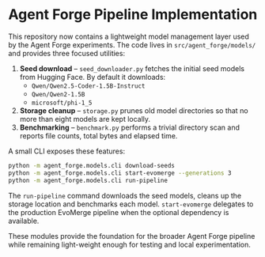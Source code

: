 # Agent Forge Pipeline Implementation

This repository now contains a lightweight model management layer used by the
Agent Forge experiments.  The code lives in `src/agent_forge/models/` and
provides three focused utilities:

1. **Seed download** – `seed_downloader.py` fetches the initial seed models
   from Hugging Face.  By default it downloads:
   - `Qwen/Qwen2.5-Coder-1.5B-Instruct`
   - `Qwen/Qwen2-1.5B`
   - `microsoft/phi-1_5`
2. **Storage cleanup** – `storage.py` prunes old model directories so that no
   more than eight models are kept locally.
3. **Benchmarking** – `benchmark.py` performs a trivial directory scan and
   reports file counts, total bytes and elapsed time.

A small CLI exposes these features:

```bash
python -m agent_forge.models.cli download-seeds
python -m agent_forge.models.cli start-evomerge --generations 3
python -m agent_forge.models.cli run-pipeline
```

The `run-pipeline` command downloads the seed models, cleans up the storage
location and benchmarks each model.  `start-evomerge` delegates to the
production EvoMerge pipeline when the optional dependency is available.

These modules provide the foundation for the broader Agent Forge pipeline while
remaining light-weight enough for testing and local experimentation.
